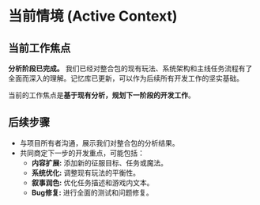 # 当前情境 (Active Context)

## 当前工作焦点

**分析阶段已完成。** 我们已经对整合包的现有玩法、系统架构和主线任务流程有了全面而深入的理解。记忆库已更新，可以作为后续所有开发工作的坚实基础。

当前的工作焦点是**基于现有分析，规划下一阶段的开发工作**。

## 后续步骤

- 与项目所有者沟通，展示我们对整合包的分析结果。
- 共同商定下一步的开发重点，可能包括：
    - **内容扩展:** 添加新的征服目标、任务或魔法。
    - **系统优化:** 调整现有玩法的平衡性。
    - **叙事润色:** 优化任务描述和游戏内文本。
    - **Bug修复:** 进行全面的测试和问题修复。